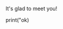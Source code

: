 It's glad to meet you!
<link rel="stylesheet" href="https://pyscript.net/alpha/pyscript.css" />
<script defer src="https://pyscript.net/alpha/pyscript.js"></script>
<py-script>
print("ok)
</py-script>
